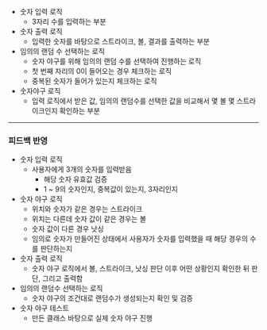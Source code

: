 - 숫자 입력 로직
    - 3자리 수를 입력하는 부분
- 숫자 출력 로직
    - 입력한 숫자를 바탕으로 스트라이크, 볼, 결과를 출력하는 부분
- 임의의 랜덤 수 선택하는 로직
    - 숫자 야구를 위해 임의의 랜덤 수를 선택하여 진행하는 로직
    - 첫 번째 자리의 0이 들어오는 경우 체크하는 로직
    - 중복된 숫자가 들어가 있는지 체크하는 로직
- 숫자야구 로직
    - 입력 로직에서 받은 값, 임의의 랜덤수를 선택한 값을 비교해서 몇 볼 몇 스트라이크인지 확인하는 부분

------

### 피드백 반영
- 숫자 입력 로직
    - 사용자에게 3개의 숫자를 입력받음
        - 해당 숫자 유효값 검증
        - 1 ~ 9의 숫자인지, 중복값이 있는지, 3자리인지
- 숫자 야구 로직
    - 위치와 숫자가 같은 경우는 스트라이크
    - 위치는 다른데 숫자 값이 같은 경우는 볼
    - 숫자 값이 다른 경우 낫싱
    - 임의로 숫자가 만들어진 상태에서 사용자가 숫자를 입력했을 때 해당 경우의 수를 판단하는지
- 숫자 출력 로직
    - 숫자 야구 로직에서 볼, 스트라이크, 낫싱 판단 이후 어떤 상황인지 확인한 뒤 판단, 그리고 출력함
- 임의의 랜덤수 선택하는 로직
    - 숫자 야구의 조건대로 랜덤수가 생성되는지 확인 및 검증
- 숫자 야구 테스트
    - 만든 클래스 바탕으로 실제 숫자 야구 진행